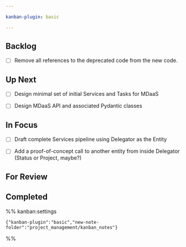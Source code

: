 ```yaml
---

kanban-plugin: basic

---
```


## Backlog

- [ ] Remove all references to the deprecated code from the new code.


## Up Next

- [ ] Design minimal set of initial Services and Tasks for MDaaS
- [ ] Design MDaaS API and associated Pydantic classes


## In Focus

- [ ] Draft complete Services pipeline using Delegator as the Entity
- [ ] Add a proof-of-concept call to another entity from inside Delegator (Status or Project, maybe?)


## For Review



## Completed





%% kanban:settings
```
{"kanban-plugin":"basic","new-note-folder":"project_management/kanban_notes"}
```
%%